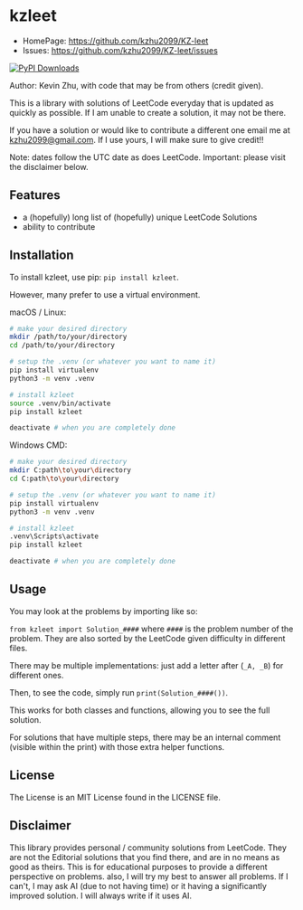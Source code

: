 # kzleet

- HomePage: https://github.com/kzhu2099/KZ-leet
- Issues: https://github.com/kzhu2099/KZ-leet/issues

[![PyPI Downloads](https://static.pepy.tech/badge/kzleet)](https://pepy.tech/projects/kzleet)

Author: Kevin Zhu, with code that may be from others (credit given).

This is a library with solutions of LeetCode everyday that is updated as quickly as possible. If I am unable to create a solution, it may not be there.

If you have a solution or would like to contribute a different one email me at kzhu2099@gmail.com. If I use yours, I will make sure to give credit!!

Note: dates follow the UTC date as does LeetCode.
Important: please visit the disclaimer below.

## Features

- a (hopefully) long list of (hopefully) unique LeetCode Solutions
- ability to contribute

## Installation

To install kzleet, use pip: ```pip install kzleet```.

However, many prefer to use a virtual environment.

macOS / Linux:

```sh
# make your desired directory
mkdir /path/to/your/directory
cd /path/to/your/directory

# setup the .venv (or whatever you want to name it)
pip install virtualenv
python3 -m venv .venv

# install kzleet
source .venv/bin/activate
pip install kzleet

deactivate # when you are completely done
```

Windows CMD:

```sh
# make your desired directory
mkdir C:path\to\your\directory
cd C:path\to\your\directory

# setup the .venv (or whatever you want to name it)
pip install virtualenv
python3 -m venv .venv

# install kzleet
.venv\Scripts\activate
pip install kzleet

deactivate # when you are completely done
```

## Usage

You may look at the problems by importing like so:

`from kzleet import Solution_####` where `####` is the problem number of the problem. They are also sorted by the LeetCode given difficulty in different files.

There may be multiple implementations: just add a letter after (`_A, _B`) for different ones.

Then, to see the code, simply run `print(Solution_####())`.

This works for both classes and functions, allowing you to see the full solution.

For solutions that have multiple steps, there may be an internal comment (visible within the print) with those extra helper functions.

## License

The License is an MIT License found in the LICENSE file.

## Disclaimer

This library provides personal / community solutions from LeetCode.
They are not the Editorial solutions that you find there, and are in no means as good as theirs.
This is for educational purposes to provide a different perspective on problems.
also, I will try my best to answer all problems. If I can't, I may ask AI (due to not having time) or it having a significantly improved solution. I will always write if it uses AI.
